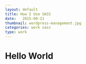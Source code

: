 ```yaml
---
layout: default
title: How I Use SASS
date:   2015-09-21
thumbnail: wordpress-management.jpg
categories: work sass
type: work
---
```


# Hello World

